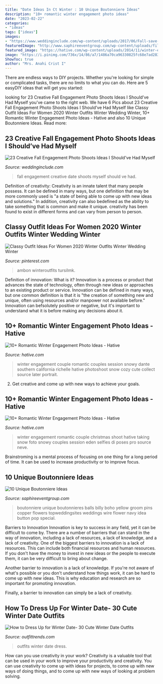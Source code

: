 ```yaml
---
title: "Date Ideas In Ct Winter : 10 Unique Boutonniere Ideas"
description: "10+ romantic winter engagement photo ideas"
date: "2023-02-22"
categories:
- "ideas"
tags: ["ideas"]
images:
- "https://www.weddinginclude.com/wp-content/uploads/2017/06/Fall-save-the-date-photo-ideas.jpg"
featuredImage: "http://www.saphireeventgroup.com/wp-content/uploads/files/3514/5694/2696/unique_boutonniere_2.jpg"
featured_image: "https://hative.com/wp-content/uploads/2014/11/winter-engagement-photo-ideas/2-winter-engagement-photo-ideas.jpg"
image: "https://i.pinimg.com/736x/14/86/a7/1486a70ca96330825fc68e7ad28317d3.jpg"
ShowToc: true
author: "Mrs. Anahi Crist I"
---
```



There are endless ways to DIY projects. Whether you're looking for simple or complicated tasks, there are no limits to what you can do. Here are 5 easyDIY ideas that will get you started: 

	

		
looking for 23 Creative Fall Engagement Photo Shoots Ideas I Should’ve Had Myself you've came to the right web. We have 6 Pics about 23 Creative Fall Engagement Photo Shoots Ideas I Should’ve Had Myself like Classy Outfit Ideas For Women 2020 Winter Outfits Winter Wedding Winter, 10+ Romantic Winter Engagement Photo Ideas - Hative and also 10 Unique Boutonniere Ideas. Read more:
		
    
## 23 Creative Fall Engagement Photo Shoots Ideas I Should’ve Had Myself

<img loading=lazy src="https://www.weddinginclude.com/wp-content/uploads/2017/06/Fall-save-the-date-photo-ideas.jpg" onerror="this.onerror=null;this.src='https://tse4.mm.bing.net/th?id=OIP.s8tu9105caV0defeutba7AHaLH&amp;pid=15.1';" alt="23 Creative Fall Engagement Photo Shoots Ideas I Should’ve Had Myself">

_Source: weddinginclude.com_

>fall engagement creative date shoots myself should ve had. 

	

Definition of creativity:
Creativity is an innate talent that many people possess. It can be defined in many ways, but one definition that may be more commonly used is "a state of being able to come up with new ideas and solutions." In addition, creativity can also bedefined as the ability to take something that is common and make it unique. creativity has been found to exist in different forms and can vary from person to person.

    
## Classy Outfit Ideas For Women 2020 Winter Outfits Winter Wedding Winter

<img loading=lazy src="https://i.pinimg.com/736x/14/86/a7/1486a70ca96330825fc68e7ad28317d3.jpg" onerror="this.onerror=null;this.src='https://tse3.mm.bing.net/th?id=OIP.XD51j8Une2G8Ij5JISIwagHaLH&amp;pid=15.1';" alt="Classy Outfit Ideas For Women 2020 Winter Outfits Winter Wedding Winter">

_Source: pinterest.com_

>ambon winteroutfits tursilmk. 

	

Definition of innovation: What is it?
Innovation is a process or product that advances the state of technology, often through new ideas or approaches to an existing product or service. Innovation can be defined in many ways, but one common definition is that it is "the creation of something new and unique, often using resources and/or manpower not available before." 
Innovation can befsolutely positive or negative, but it's important to understand what it is before making any decisions about it.

    
## 10+ Romantic Winter Engagement Photo Ideas - Hative

<img loading=lazy src="https://hative.com/wp-content/uploads/2014/11/winter-engagement-photo-ideas/2-winter-engagement-photo-ideas.jpg" onerror="this.onerror=null;this.src='https://tse4.mm.bing.net/th?id=OIP.TGao1vCMixZroPvTY1gnxQHaLG&amp;pid=15.1';" alt="10+ Romantic Winter Engagement Photo Ideas - Hative">

_Source: hative.com_

>winter engagement couple romantic couples session snowy dante southern california richelle hative photoshoot snow cozy cute collect source later portrait. 

	

2. Get creative and come up with new ways to achieve your goals.

    
## 10+ Romantic Winter Engagement Photo Ideas - Hative

<img loading=lazy src="http://hative.com/wp-content/uploads/2014/11/winter-engagement-photo-ideas/5-winter-engagement-photo-ideas.jpg" onerror="this.onerror=null;this.src='https://tse4.mm.bing.net/th?id=OIP.bRwovrPDmfY-iKnzPdUezAHaLH&amp;pid=15.1';" alt="10+ Romantic Winter Engagement Photo Ideas - Hative">

_Source: hative.com_

>winter engagement romantic couple christmas shoot hative taking snow foto snowy couples session eden selfies di poses pro source neve. 

	

Brainstroming is a mental process of focusing on one thing for a long period of time. It can be used to increase productivity or to improve focus.

    
## 10 Unique Boutonniere Ideas

<img loading=lazy src="http://www.saphireeventgroup.com/wp-content/uploads/files/3514/5694/2696/unique_boutonniere_2.jpg" onerror="this.onerror=null;this.src='https://tse1.mm.bing.net/th?id=OIP.eG_JgGc5Wp7sh9P6XiKuPgAAAA&amp;pid=15.1';" alt="10 Unique Boutonniere Ideas">

_Source: saphireeventgroup.com_

>boutonniere unique boutonnieres balls billy boho yellow groom pins copper flowers topweddingsites weddings wire flower navy idea button pop special. 

	

Barriers to Innovation
Innovation is key to success in any field, yet it can be difficult to come by. There are a number of barriers that can stand in the way of innovation, including a lack of resources, a lack of knowledge, and a lack of creativity.
One of the biggest barriers to innovation is a lack of resources. This can include both financial resources and human resources. If you don't have the money to invest in new ideas or the people to execute them, it can be very difficult to bring about change.

Another barrier to innovation is a lack of knowledge. If you're not aware of what's possible or you don't understand how things work, it can be hard to come up with new ideas. This is why education and research are so important for promoting innovation.

Finally, a barrier to innovation can simply be a lack of creativity.

    
## How To Dress Up For Winter Date- 30 Cute Winter Date Outfits

<img loading=lazy src="https://www.outfittrends.com/wp-content/uploads/2014/12/Cute-New-ear-outfits-for-teens1.jpg" onerror="this.onerror=null;this.src='https://tse4.mm.bing.net/th?id=OIP.4DWmUSbdHh-zksUHmsaytgAAAA&amp;pid=15.1';" alt="How to Dress Up for Winter Date- 30 Cute Winter Date Outfits">

_Source: outfittrends.com_

>outfits winter date dress. 

	

How can you use creativity in your work?
Creativity is a valuable tool that can be used in your work to improve your productivity and creativity. You can use creativity to come up with ideas for projects, to come up with new ways of doing things, and to come up with new ways of looking at problem solving.

